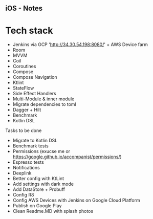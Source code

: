 ## iOS - Notes

# Tech stack
* Jenkins via GCP  'http://34.30.54.198:8080/' + AWS Device farm
* Room
* MVVM
* Coil
* Coroutines
* Compose
* Compose Navigation
* Ktlint
* StateFlow 
* Side Effect Handlers
* Multi-Module & inner module
* Migrate dependencies to toml
* Dagger + Hilt
* Benchmark
* Kotlin DSL 


Tasks to be done
* Migrate to Kotlin DSL
* Benchmark tests
* Permissions (exucse me or https://google.github.io/accompanist/permissions/)
* Espresso tests
* Notifications 
* Deeplink
* Better config with KtLint 
* Add settings with dark mode 
* Add DataStore + Probuff
* Config R8
* Config AWS Devices with Jenkins on Google Cloud Platform
* Publish on Google Play
* Clean Readme.MD with splash photos
